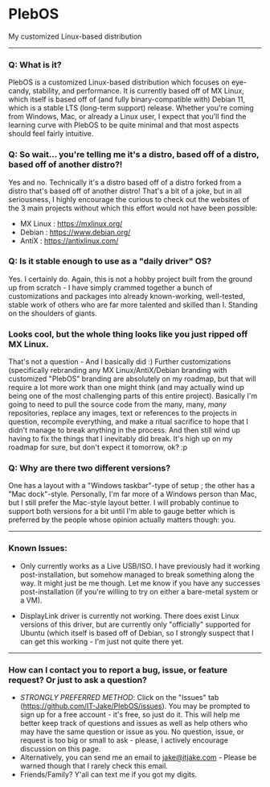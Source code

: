 # PlebOS
My customized Linux-based distribution
________________________
### Q: What is it?
PlebOS is a customized Linux-based distribution which focuses on eye-candy, stability, and performance. It is currently based off of MX Linux, which itself is based off of (and fully binary-compatible with) Debian 11, which is a stable LTS (long-term support) release. Whether you're coming from Windows, Mac, or already a Linux user, I expect that you'll find the learning curve with PlebOS to be quite minimal and that most aspects should feel fairly intuitive. 

### Q: So wait... you're telling me it's a distro, based off of a distro, based off of another distro?!
Yes and no. Technically it's a distro based off of a distro forked from a distro that's based off of another distro! That's a bit of a joke, but in all seriousness, I highly encourage the curious to check out the websites of the 3 main projects without which this effort would not have been possible:
- MX Linux : https://mxlinux.org/
- Debian : https://www.debian.org/
- AntiX : https://antixlinux.com/

### Q: Is it stable enough to use as a "daily driver" OS? 
Yes. I certainly do. Again, this is not a hobby project built from the ground up from scratch - I have simply crammed together a bunch of customizations and packages into already known-working, well-tested, stable work of others who are far more talented and skilled than I. Standing on the shoulders of giants.

### Looks cool, but the whole thing looks like you just ripped off MX Linux.
That's not a question - And I basically did :) 
Further customizations (specifically rebranding any MX Linux/AntiX/Debian branding with customized "PlebOS" branding are absolutely on my roadmap, but that will require a lot more work than one might think (and may actually wind up being one of the most challenging parts of this entire project). Basically I'm going to need to pull the source code from the many, many, *many* repositories, replace any images, text or references to the projects in question, recompile everything, and make a ritual sacrifice to hope that I didn't manage to break anything in the process. And then still wind up having to fix the things that I inevitably did break. It's high up on my roadmap for sure, but don't expect it tomorrow, ok? :p

### Q: Why are there two different versions?
One has a layout with a "Windows taskbar"-type of setup ; the other has a "Mac dock"-style. Personally, I'm far more of a Windows person than Mac, but I still prefer the Mac-style layout better. I will probably continue to support both versions for a bit until I'm able to gauge better which is preferred by the people whose opinion actually matters though: you.
__________________________
### Known Issues:
- Only currently works as a Live USB/ISO. I have previously had it working post-installation, but somehow managed to break something along the way. It might just be me though. Let me know if you have any successes post-installation (if you're willing to try on either a bare-metal system or a VM).

- DisplayLink driver is currently not working. There does exist Linux versions of this driver, but are currently only "officially" supported for Ubuntu (which itself is based off of Debian, so I strongly suspect that I can get this working - I'm just not quite there yet.
__________________________
### How can I contact you to report a bug, issue, or feature request? Or just to ask a question?
- *STRONGLY PREFERRED METHOD*: Click on the "Issues" tab (https://github.com/IT-Jake/PlebOS/issues). You may be prompted to sign up for a free account - it's free, so just do it. This will help me better keep track of questions and issues as well as help others who may have the same question or issue as you. No question, issue, or request is too big or small to ask - please, I actively encourage discussion on this page.
- Alternatively, you can send me an email to jake@itjake.com - Please be warned though that I rarely check this email.
- Friends/Family? Y'all can text me if you got my digits.
